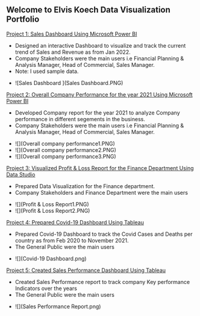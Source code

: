 ## Welcome to Elvis Koech Data Visualization Portfolio


[Project 1: Sales Dashboard Using Microsoft Power BI](https://i2.paste.pics/FVO36.png)

 + Designed an interactive Dashboard to visualize and track the current trend of Sales and Revenue as from Jan 2022.
 + Company Stakeholders were the main users i.e Financial Planning & Analysis Manager, Head of Commercial, Sales Manager.
 + Note: I used sample data.
 
 - ![Sales Dashboard ](Sales Dashboard.PNG)



[Project 2: Overall Company Performance for the year 2021 Using Microsoft Power BI](https://i2.paste.pics/FVO66.png)
 + Developed Company report for the year 2021 to analyze Company performance in different segements in the business.
 + Company Stakeholders were the main users i.e Financial Planning & Analysis Manager, Head of Commercial, Sales Manager.
 
 - ![](Overall company performance1.PNG)
 - ![](Overall company performance2.PNG)
 - ![](Overall company performance3.PNG)


[Project 3: Visualized Profit & Loss Report for the Finance Department Using Data Studio](https://i2.paste.pics/FVO8V.png)
 + Prepared Data Visualization for the Finance department.
 + Company Stakeholders and Finance Department were the main users 
 
 - ![](Profit & Loss Report1.PNG)
 - ![](Profit & Loss Report2.PNG)



[Project 4: Prepared Covid-19 Dashboard Using Tableau](https://public.tableau.com/app/profile/elvis.koech/viz/Covid-19DashboardwithTableau/Covid-19Dashboard)
 + Prepared Covid-19 Dashboard to track the Covid Cases and Deaths per country as from Feb 2020 to November 2021.
 + The General Public were the main users 
 
 - ![](Covid-19 Dashboard.png)
 
 
 
 

[Project 5: Created Sales Performance Dashboard Using Tableau](https://public.tableau.com/app/profile/elvis.koech/viz/SalesReport_16361402237660/Dashboard1)
 + Created Sales Performance report to track company Key performance Indicators over the years
 + The General Public were the main users 
 
 - ![](Sales Performance Report.png)

